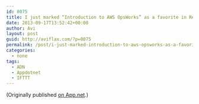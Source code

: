 ```yaml
---
id: 8075
title: I just marked “Introduction to AWS OpsWorks” as a favorite in Readability. http://www.readability.com/articles/aszygt8a
date: 2013-09-17T13:52:42+00:00
author: Avi
layout: post
guid: http://aviflax.com/?p=8075
permalink: /post/i-just-marked-introduction-to-aws-opsworks-as-a-favorite-in-readability-httpwww-readability-comarticlesaszygt8a/
categories:
  - none
tags:
  - ADN
  - Appdotnet
  - IFTTT
---
```

(Originally published [on App.net](http://alpha.app.net/aviflax/post/11064428).)